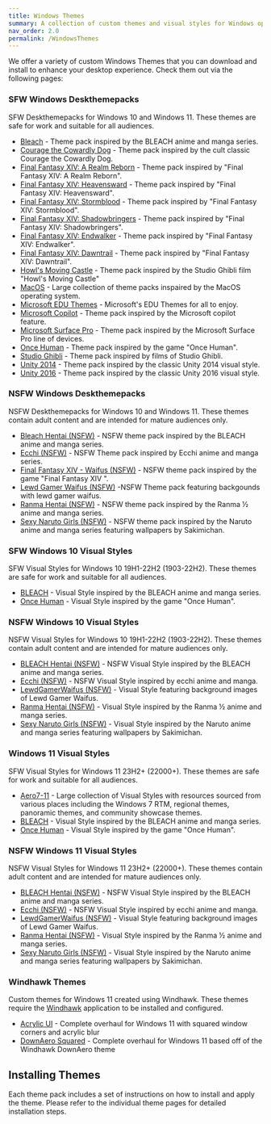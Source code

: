 ```yaml
---
title: Windows Themes
summary: A collection of custom themes and visual styles for Windows operating systems.
nav_order: 2.0
permalink: /WindowsThemes
---
```


We offer a variety of custom Windows Themes that you can download and install to enhance your desktop experience. Check them out via the following pages:

### SFW Windows Deskthemepacks
SFW Deskthemepacks for Windows 10 and Windows 11. These themes are safe for work and suitable for all audiences.

- [Bleach](https://the-back-room.info/WindowsThemes/Deskthemepacks/BLEACH) - Theme pack inspired by the BLEACH anime and manga series.
- [Courage the Cowardly Dog](https://the-back-room.info/WindowsThemes/Deskthemepacks/CourageTCD) - Theme pack inspired by the cult classic Courage the Cowardly Dog.
- [Final Fantasy XIV: A Realm Reborn](https://the-back-room.info/WindowsThemes/Deskthemepacks/FFXIVARealmReborn) - Theme pack inspired by "Final Fantasy XIV: A Realm Reborn".
- [Final Fantasy XIV: Heavensward](https://the-back-room.info/WindowsThemes/Deskthemepacks/FFXIVHeavensward) - Theme pack inspired by "Final Fantasy XIV: Heavensward".
- [Final Fantasy XIV: Stormblood](https://the-back-room.info/WindowsThemes/Deskthemepacks/FFXIVStormblood) - Theme pack inspired by "Final Fantasy XIV: Stormblood".
- [Final Fantasy XIV: Shadowbringers](https://the-back-room.info/WindowsThemes/Deskthemepacks/FFXIVShadowbringers) - Theme pack inspired by "Final Fantasy XIV: Shadowbringers".
- [Final Fantasy XIV: Endwalker](https://the-back-room.info/WindowsThemes/Deskthemepacks/FFXIVEW) - Theme pack inspired by "Final Fantasy XIV: Endwalker".
- [Final Fantasy XIV: Dawntrail](https://the-back-room.info/WindowsThemes/Deskthemepacks/FFXIVDawntrail) - Theme pack inspired by "Final Fantasy XIV: Dawntrail".
- [Howl's Moving Castle](https://the-back-room.info/WindowsThemes/Deskthemepacks/HowlsMovingCastle) - Theme pack inspired by the Studio Ghibli film "Howl's Moving Castle"
- [MacOS](https://the-back-room.info/WindowsThemes/Deskthemepacks/MacOS) - Large collection of theme packs inspaired by the MacOS operating system.
- [Microsoft EDU Themes](https://the-back-room.info/WindowsThemes/Deskthemepacks/MicrosoftEDUThemes) - Microsoft's EDU Themes for all to enjoy.
- [Microsoft Copilot](https://the-back-room.info/WindowsThemes/Deskthemepacks/MicrosoftCopilot) - Theme pack inspired by the Microsoft copilot feature.
- [Microsoft Surface Pro](https://the-back-room.info/WindowsThemes/Deskthemepacks/MicrosoftSurfacePro) - Theme pack inspired by the Microsoft Surface Pro line of devices.
- [Once Human](https://the-back-room.info/WindowsThemes/Deskthemepacks/OnceHuman) - Theme pack inspired by the game "Once Human".
- [Studio Ghibli](https://the-back-room.info/WindowsThemes/Deskthemepacks/StudioGhibli) - Theme pack inspired by films of Studio Ghibli.
- [Unity 2014](https://the-back-room.info/WindowsThemes/Deskthemepacks/Unity2014) - Theme pack inspired by the classic Unity 2014 visual style.
- [Unity 2016](https://the-back-room.info/WindowsThemes/Deskthemepacks/Unity2016) - Theme pack inspired by the classic Unity 2016 visual style.

### NSFW Windows Deskthemepacks
NSFW Deskthemepacks for Windows 10 and Windows 11. These themes contain adult content and are intended for mature audiences only.

- [Bleach Hentai (NSFW)](https://the-back-room.info/WindowsThemes/Deskthemepacks/BLEACHHentai) - NSFW theme pack inspired by the BLEACH anime and manga series.
- [Ecchi (NSFW)](https://the-back-room.info/WindowsThemes/Deskthemepacks/Ecchi) - NSFW Theme pack inspired by Ecchi anime and manga series.
- [Final Fantasy XIV - Waifus (NSFW)](https://the-back-room.info/WindowsThemes/Deskthemepacks/FinalFantasyXIVWaifus) - NSFW theme pack inspired by the game "Final Fantasy XIV ".
- [Lewd Gamer Waifus (NSFW)](https://the-back-room.info/WindowsThemes/Deskthemepacks/LewdGamerWaifus) -NSFW Theme pack featuring backgounds with lewd gamer waifus.
- [Ranma Hentai (NSFW)](https://the-back-room.info/WindowsThemes/Deskthemepacks/RanmaHentai) - NSFW theme pack inspired by the Ranma ½ anime and manga series.
- [Sexy Naruto Girls (NSFW)](https://the-back-room.info/WindowsThemes/Deskthemepacks/SexyNarutoGirls) - NSFW theme pack inspired by the Naruto anime and manga series featuring wallpapers by Sakimichan.

### SFW Windows 10 Visual Styles 
SFW Visual Styles for Windows 10 19H1-22H2 (1903-22H2). These themes are safe for work and suitable for all audiences.

- [BLEACH](https://the-back-room.info/WindowsThemes/VisualStyles/Windows10/Bleach) - Visual Style inspired by the BLEACH anime and manga series.
- [Once Human](https://the-back-room.info/WindowsThemes/VisualStyles/Windows10/OnceHuman) - Visual Style inspired by the game "Once Human".

### NSFW Windows 10 Visual Styles 
NSFW Visual Styles for Windows 10 19H1-22H2 (1903-22H2). These themes contain adult content and are intended for mature audiences only.

- [BLEACH Hentai (NSFW)](https://the-back-room.info/WindowsThemes/VisualStyles/Windows10/BLEACHHentai) - NSFW Visual Style inspired by the BLEACH anime and manga series.
- [Ecchi (NSFW)](https://the-back-room.info/WindowsThemes/VisualStyles/Windows10/Ecchi) - NSFW Visual Style inspired by ecchi anime and manga.
- [LewdGamerWaifus (NSFW)](https://the-back-room.info/WindowsThemes/VisualStyles/Windows10/LewdGamerWaifus) - Visual Style featuring background images of Lewd Gamer Waifus.
- [Ranma Hentai (NSFW)](https://the-back-room.info/WindowsThemes/VisualStyles/Windows10/RanmaHentai) - Visual Style inspired by the Ranma ½ anime and manga series.
- [Sexy Naruto Girls (NSFW)](https://the-back-room.info/WindowsThemes/VisualStyles/Windows10/SexyNarutoGirls) - Visual Style inspired by the Naruto anime and manga series featuring wallpapers by Sakimichan.

### Windows 11 Visual Styles 
SFW Visual Styles for Windows 11 23H2+ (22000+). These themes are safe for work and suitable for all audiences.

- [Aero7-11](https://the-back-room.info/WindowsThemes/VisualStyles/Windows11/Aero7-11) - Large collection of Visual Styles with resources sourced from various places including the Windows 7 RTM, regional themes, panoramic themes, and community showcase themes.
- [BLEACH](https://the-back-room.info/WindowsThemes/VisualStyles/Windows11/Bleach) - Visual Style inspired by the BLEACH anime and manga series.
- [Once Human](https://the-back-room.info/WindowsThemes/VisualStyles/Windows11/OnceHuman) - Visual Style inspired by the game "Once Human".

### NSFW Windows 11 Visual Styles 
NSFW Visual Styles for Windows 11 23H2+ (22000+). These themes contain adult content and are intended for mature audiences only.

- [BLEACH Hentai (NSFW)](https://the-back-room.info/WindowsThemes/VisualStyles/Windows11/BLEACHHentai) - NSFW Visual Style inspired by the BLEACH anime and manga series.
- [Ecchi (NSFW)](https://the-back-room.info/WindowsThemes/VisualStyles/Windows11/Ecchi) - NSFW Visual Style inspired by ecchi anime and manga.
- [LewdGamerWaifus (NSFW)](https://the-back-room.info/WindowsThemes/VisualStyles/Windows11/LewdGamerWaifus) - Visual Style featuring background images of Lewd Gamer Waifus.
- [Ranma Hentai (NSFW)](https://the-back-room.info/WindowsThemes/VisualStyles/Windows11/RanmaHentai) - Visual Style inspired by the Ranma ½ anime and manga series.
- [Sexy Naruto Girls (NSFW)](https://the-back-room.info/WindowsThemes/VisualStyles/Windows11/SexyNarutoGirls) - Visual Style inspired by the Naruto anime and manga series featuring wallpapers by Sakimichan.

### Windhawk Themes 
Custom themes for Windows 11 created using Windhawk. These themes require the [Windhawk](https://windhawk.net) application to be installed and configured.

- [Acrylic UI](https://the-back-room.info/WindowsThemes/WindhawkThemes/AcrylicUI) - Complete overhaul for Windows 11 with squared window corners and acrylic blur
- [DownAero Squared](https://the-back-room.info/WindowsThemes/WindhawkThemes/DownAeroSquared) - Complete overhaul for Windows 11 based off of the Windhawk DownAero theme

## Installing Themes
Each theme pack includes a set of instructions on how to install and apply the theme. Please refer to the individual theme pages for detailed installation steps.